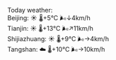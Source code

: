 Today weather:  
Beijing: ☀️   🌡️+5°C 🌬️↓4km/h  
Tianjin: ☀️   🌡️+13°C 🌬️↗11km/h  
Shijiazhuang: ☀️   🌡️+9°C 🌬️→4km/h  
Tangshan: ☁️   🌡️+10°C 🌬️→10km/h  
